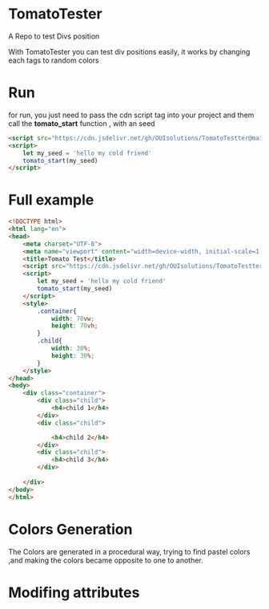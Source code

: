# TomatoTester
A Repo to test Divs position

With TomatoTester you can test div positions easily,
it works by changing each tags to random colors


# Run 
for run, you just need to pass the cdn script tag into your project 
and them call the **tomato_start** function , with an seed

```html
<script src="https://cdn.jsdelivr.net/gh/OUIsolutions/TomatoTestter@main/versions/TomatoTestter_v0.95.js"></script>
<script>
    let my_seed = 'hello my cold friend'
    tomato_start(my_seed)
</script>
```

# Full example

```html
<!DOCTYPE html>
<html lang="en">
<head>
    <meta charset="UTF-8">
    <meta name="viewport" content="width=device-width, initial-scale=1.0">
    <title>Tomato Test</title>
    <script src="https://cdn.jsdelivr.net/gh/OUIsolutions/TomatoTestter@main/versions/TomatoTestter_v0.95.js"></script>
    <script>
        let my_seed = 'hello my cold friend'
        tomato_start(my_seed)
    </script>
    <style>
        .container{
            width: 70vw;
            height: 70vh;
        }
        .child{
            width: 30%;
            height: 30%;
        }
    </style>
</head>
<body>
    <div class="container">
        <div class="child">
            <h4>child 1</h4>
        </div>
        <div class="child">

            <h4>child 2</h4>
        </div>
        <div class="child">
            <h4>child 3</h4>
        </div>
   
    </div>
</body>
</html>
```

# Colors Generation
The Colors are generated in a procedural way, trying to find pastel colors ,and making the 
colors became opposite to one to another.
# Modifing attributes